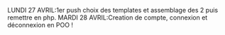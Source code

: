 LUNDI 27 AVRIL:1er push choix des templates et assemblage des 2 puis remettre en php.
MARDI 28 AVRIL:Creation de compte, connexion et déconnexion en POO !
